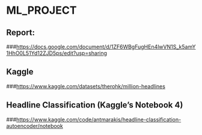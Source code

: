 # ML_PROJECT
## Report:
###https://docs.google.com/document/d/1ZF6WBgFugHEn4lwVN1S_k5amY1HhO0L51Yd12ZJD5ps/edit?usp=sharing
## Kaggle
###https://www.kaggle.com/datasets/therohk/million-headlines
##  Headline Classification (Kaggle’s Notebook 4)
###https://www.kaggle.com/code/antmarakis/headline-classification-autoencoder/notebook
